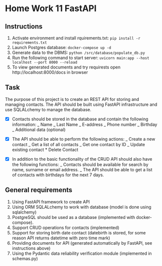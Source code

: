 # Home Work 11 FastAPI

## Instructions

1. Activate environment and install rquirements.txt:
   `pip install -r requirements.txt`
2. Launch Postgres database:
   `docker-compose up -d`
3. Generate data to the DBMS:
   `python /src/database/populate_db.py`
4. Run the following command to start server:
   `uvicorn main:app --host localhost --port 8000 --reload`
5. To view generated documents and try requirests open http://localhost:8000/docs in browser

## Task

The purpose of this project is to create an REST API for storing and managing contacts. The API should be built using FastAPI infrastructure and use SQLALchemy to manage the database.

-[x] Contacts should be stored in the database and contain the following information:
_ Name
_ Last Name
_ E-address
_ Phone number
_ Birthday
_ Additional data (optional)

-[x] The API should be able to perform the following actions:
_ Create a new contact
_ Get a list of all contacts
_ Get one contact by ID
_ Update existing contact \* Delete Contact

-[x] In addition to the basic functionality of the CRUD API should also have the following functions:
_ Contacts should be available for search by name, surname or email address.
_ The API should be able to get a list of contacts with birthdays for the next 7 days.

## General requirements

1. Using FastAPI framework to create API
2. Using ORM SQLALchemy to work with database (model is done using sqlalchemy)
3. PostgreSQL should be used as a database (implemented with docker-compose).
4. Support CRUD operations for contacts (implemented)
5. Support for storing birth date contact (datebirth is stored, for some reason API returns datetime with zero time mark)
6. Providing documents for API (generated automatically by FastAPI, see instructions above)
7. Using the Pydantic data reliability verification module (implemented in schemas.py)
